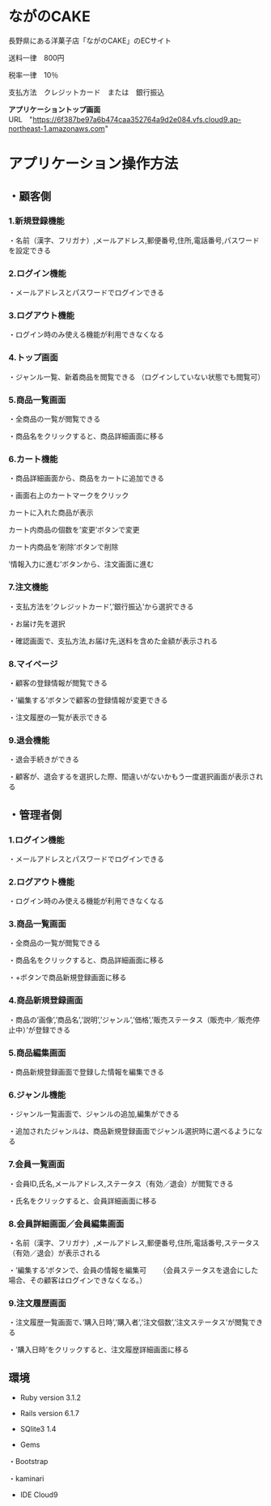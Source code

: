 # ながのCAKE
長野県にある洋菓子店「ながのCAKE」のECサイト

送料一律　800円

税率一律　10％

支払方法　クレジットカード　または　銀行振込

**アプリケーショントップ画面**URL　"https://6f387be97a6b474caa352764a9d2e084.vfs.cloud9.ap-northeast-1.amazonaws.com"

# アプリケーション操作方法

## ・顧客側

### 1.新規登録機能

・名前（漢字、フリガナ）,メールアドレス,郵便番号,住所,電話番号,パスワードを設定できる

### 2.ログイン機能

・メールアドレスとパスワードでログインできる

### 3.ログアウト機能

・ログイン時のみ使える機能が利用できなくなる

### 4.トップ画面

・ジャンル一覧、新着商品を閲覧できる
（ログインしていない状態でも閲覧可）

### 5.商品一覧画面

・全商品の一覧が閲覧できる

・商品名をクリックすると、商品詳細画面に移る

### 6.カート機能

・商品詳細画面から、商品をカートに追加できる

・画面右上のカートマークをクリック

  カートに入れた商品が表示
 
  カート内商品の個数を’変更’ボタンで変更
 
  カート内商品を’削除’ボタンで削除
 
 ’情報入力に進む’ボタンから、注文画面に進む

### 7.注文機能

・支払方法を’クレジットカード’,’銀行振込’から選択できる

・お届け先を選択

・確認画面で、支払方法,お届け先,送料を含めた金額が表示される

### 8.マイページ

・顧客の登録情報が閲覧できる

・’編集する’ボタンで顧客の登録情報が変更できる

・注文履歴の一覧が表示できる

### 9.退会機能

・退会手続きができる

・顧客が、退会するを選択した際、間違いがないかもう一度選択画面が表示される

## ・管理者側

### 1.ログイン機能

・メールアドレスとパスワードでログインできる

### 2.ログアウト機能

・ログイン時のみ使える機能が利用できなくなる

### 3.商品一覧画面

・全商品の一覧が閲覧できる

・商品名をクリックすると、商品詳細画面に移る

・+ボタンで商品新規登録画面に移る

### 4.商品新規登録画面

・商品の’画像’,’商品名’,’説明’,’ジャンル’,’価格’,’販売ステータス（販売中／販売停止中）’が登録できる

### 5.商品編集画面

・商品新規登録画面で登録した情報を編集できる

### 6.ジャンル機能

・ジャンル一覧画面で、ジャンルの追加,編集ができる

・追加されたジャンルは、商品新規登録画面でジャンル選択時に選べるようになる

### 7.会員一覧画面

・会員ID,氏名,メールアドレス,ステータス（有効／退会）が閲覧できる

・氏名をクリックすると、会員詳細画面に移る

### 8.会員詳細画面／会員編集画面

・名前（漢字、フリガナ）,メールアドレス,郵便番号,住所,電話番号,ステータス（有効／退会）が表示される

・’編集する’ボタンで、会員の情報を編集可
　　（会員ステータスを退会にした場合、その顧客はログインできなくなる。）

### 9.注文履歴画面

・注文履歴一覧画面で、’購入日時’,’購入者’,’注文個数’,’注文ステータス’が閲覧できる

・’購入日時’をクリックすると、注文履歴詳細画面に移る


## 環境

* Ruby version 3.1.2

* Rails version 6.1.7 

* SQlite3 1.4

* Gems

・Bootstrap

・kaminari

* IDE Cloud9

